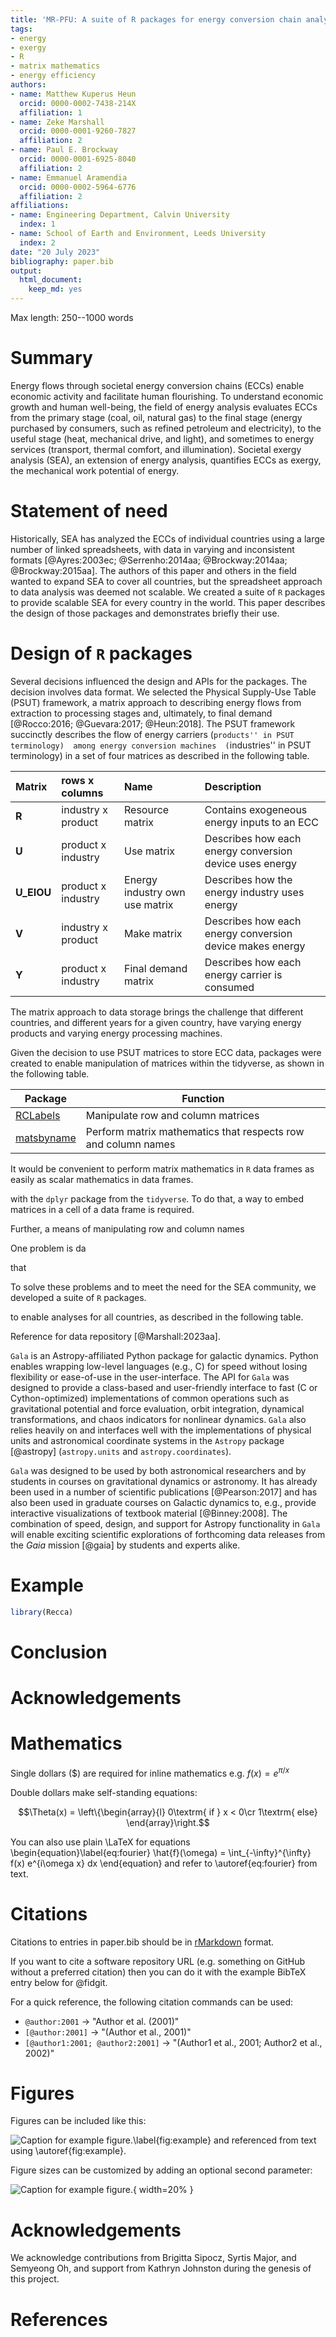 ```yaml
---
title: 'MR-PFU: A suite of R packages for energy conversion chain analysis'
tags:
- energy
- exergy
- R
- matrix mathematics
- energy efficiency
authors:
- name: Matthew Kuperus Heun
  orcid: 0000-0002-7438-214X
  affiliation: 1
- name: Zeke Marshall
  orcid: 0000-0001-9260-7827
  affiliation: 2
- name: Paul E. Brockway
  orcid: 0000-0001-6925-8040
  affiliation: 2
- name: Emmanuel Aramendia
  orcid: 0000-0002-5964-6776
  affiliation: 2
affiliations:
- name: Engineering Department, Calvin University
  index: 1
- name: School of Earth and Environment, Leeds University
  index: 2
date: "20 July 2023"
bibliography: paper.bib
output:
  html_document:
    keep_md: yes
---
```


Max length: 250--1000 words

# Summary

Energy flows through societal energy conversion chains (ECCs)
enable economic activity and facilitate human flourishing.
To understand economic growth and human well-being, 
the field of energy analysis evaluates ECCs
from the primary stage 
(coal, oil, natural gas) 
to the final stage
(energy purchased by consumers, such as refined petroleum and electricity),
to the useful stage
(heat, mechanical drive, and light),
and sometimes to energy services
(transport, thermal comfort, and illumination).
Societal exergy analysis (SEA), an extension of energy analysis,
quantifies ECCs as exergy, 
the mechanical work potential of energy.


# Statement of need

Historically, SEA has analyzed the ECCs of individual countries
using a large number of linked spreadsheets, 
with data in varying and inconsistent formats 
[@Ayres:2003ec; @Serrenho:2014aa; @Brockway:2014aa; @Brockway:2015aa].
The authors of this paper and others in the field
wanted to expand SEA to cover all countries, but
the spreadsheet approach to data analysis was
deemed not scalable.
We created a suite of `R` packages to provide scalable SEA 
for every country in the world.
This paper describes the design of those packages and
demonstrates briefly their use.


# Design of `R` packages

Several decisions influenced the design and APIs for the packages.
The decision involves data format. 
We selected the Physical Supply-Use Table (PSUT) framework,
a matrix approach to describing energy flows from 
extraction to
processing stages and, ultimately, 
to final demand [@Rocco:2016; @Guevara:2017; @Heun:2018].
The PSUT framework succinctly describes the flow of energy carriers
(``products'' in PSUT terminology) 
among energy conversion machines 
(``industries'' in PSUT terminology)
in a set of four matrices as described in the following table.

| Matrix      | rows x columns     | Name                           | Description                                              |
|:------------|:-------------------|:-------------------------------|:---------------------------------------------------------|
| **R**       | industry x product | Resource matrix                | Contains exogeneous energy inputs to an ECC              |
| **U**       | product x industry | Use matrix                     | Describes how each energy conversion device uses energy  |
| **U_EIOU**  | product x industry | Energy industry own use matrix | Describes how the energy industry uses energy            |
| **V**       | industry x product | Make matrix                    | Describes how each energy conversion device makes energy |
| **Y**       | product x industry | Final demand matrix            | Describes how each energy carrier is consumed            |

The matrix approach to data storage brings the challenge that 
different countries, 
and different years for a given country,
have varying energy products and varying energy processing machines.

Given the decision to use PSUT matrices to store ECC data,
packages were created to enable manipulation of matrices
within the tidyverse, as shown in the following table.




| Package | Function |
|---------|----------|
| [RCLabels](https://matthewheun.github.io/RCLabels/)      | Manipulate row and column matrices |
| [matsbyname](https://matthewheun.github.io/matsbyname/)  | Perform matrix mathematics that respects row and column names |



It would be convenient to perform matrix mathematics in `R` data frames
as easily as scalar mathematics in data frames. 


with the `dplyr` package from the `tidyverse`.
To do that, a way to embed matrices in a cell of a data frame is required.

Further, a means of manipulating row and column names 





One problem is da

that 

To solve these problems and 
to meet the need for the SEA community,
we developed a suite of `R` packages. 





to enable 
analyses for all countries, as described in the following table.

Reference for data repository [@Marshall:2023aa].


`Gala` is an Astropy-affiliated Python package for galactic dynamics. Python
enables wrapping low-level languages (e.g., C) for speed without losing
flexibility or ease-of-use in the user-interface. The API for `Gala` was
designed to provide a class-based and user-friendly interface to fast (C or
Cython-optimized) implementations of common operations such as gravitational
potential and force evaluation, orbit integration, dynamical transformations,
and chaos indicators for nonlinear dynamics. `Gala` also relies heavily on and
interfaces well with the implementations of physical units and astronomical
coordinate systems in the `Astropy` package [@astropy] (`astropy.units` and
`astropy.coordinates`).

`Gala` was designed to be used by both astronomical researchers and by
students in courses on gravitational dynamics or astronomy. It has already been
used in a number of scientific publications [@Pearson:2017] and has also been
used in graduate courses on Galactic dynamics to, e.g., provide interactive
visualizations of textbook material [@Binney:2008]. The combination of speed,
design, and support for Astropy functionality in `Gala` will enable exciting
scientific explorations of forthcoming data releases from the *Gaia* mission
[@gaia] by students and experts alike.


# Example


```r
library(Recca)
```


# Conclusion







# Acknowledgements








# Mathematics

Single dollars ($) are required for inline mathematics e.g. $f(x) = e^{\pi/x}$

Double dollars make self-standing equations:

$$\Theta(x) = \left\{\begin{array}{l}
0\textrm{ if } x < 0\cr
1\textrm{ else}
\end{array}\right.$$

You can also use plain \LaTeX for equations
\begin{equation}\label{eq:fourier}
\hat{f}(\omega) = \int_{-\infty}^{\infty} f(x) e^{i\omega x} dx
\end{equation}
and refer to \autoref{eq:fourier} from text.

# Citations

Citations to entries in paper.bib should be in
[rMarkdown](http://rmarkdown.rstudio.com/authoring_bibliographies_and_citations.html)
format.

If you want to cite a software repository URL (e.g. something on GitHub without a preferred
citation) then you can do it with the example BibTeX entry below for @fidgit.

For a quick reference, the following citation commands can be used:
- `@author:2001`  ->  "Author et al. (2001)"
- `[@author:2001]` -> "(Author et al., 2001)"
- `[@author1:2001; @author2:2001]` -> "(Author1 et al., 2001; Author2 et al., 2002)"

# Figures

Figures can be included like this:

![Caption for example figure.\label{fig:example}](figure.png)
and referenced from text using \autoref{fig:example}.

Figure sizes can be customized by adding an optional second parameter:

![Caption for example figure.](figure.png){ width=20% }

# Acknowledgements

We acknowledge contributions from Brigitta Sipocz, Syrtis Major, and Semyeong
Oh, and support from Kathryn Johnston during the genesis of this project.

# References
